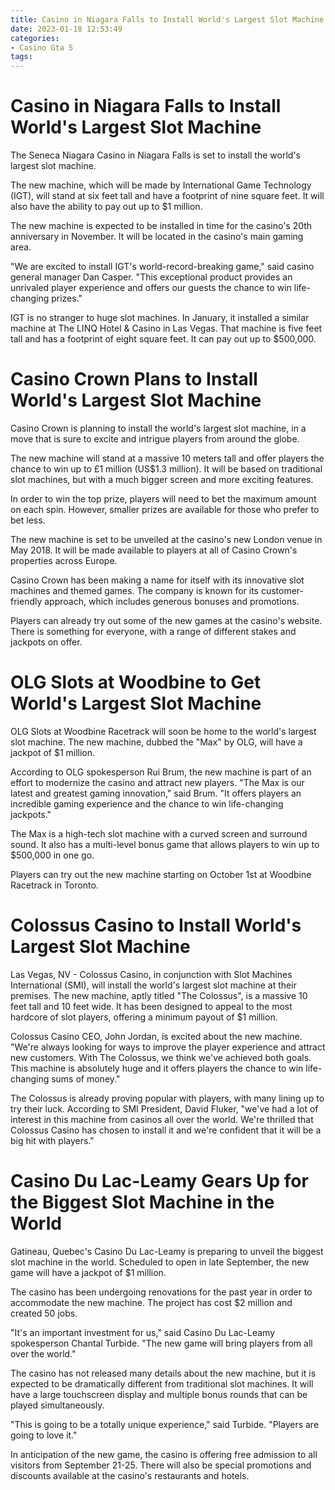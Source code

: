 ```yaml
---
title: Casino in Niagara Falls to Install World's Largest Slot Machine
date: 2023-01-18 12:53:49
categories:
- Casino Gta 5
tags:
---
```



#  Casino in Niagara Falls to Install World's Largest Slot Machine

The Seneca Niagara Casino in Niagara Falls is set to install the world's largest slot machine.

The new machine, which will be made by International Game Technology (IGT), will stand at six feet tall and have a footprint of nine square feet. It will also have the ability to pay out up to $1 million.

The new machine is expected to be installed in time for the casino's 20th anniversary in November. It will be located in the casino's main gaming area.

"We are excited to install IGT's world-record-breaking game," said casino general manager Dan Casper. "This exceptional product provides an unrivaled player experience and offers our guests the chance to win life-changing prizes."

IGT is no stranger to huge slot machines. In January, it installed a similar machine at The LINQ Hotel & Casino in Las Vegas. That machine is five feet tall and has a footprint of eight square feet. It can pay out up to $500,000.

#  Casino Crown Plans to Install World's Largest Slot Machine

Casino Crown is planning to install the world's largest slot machine, in a move that is sure to excite and intrigue players from around the globe.

The new machine will stand at a massive 10 meters tall and offer players the chance to win up to £1 million (US$1.3 million). It will be based on traditional slot machines, but with a much bigger screen and more exciting features.

In order to win the top prize, players will need to bet the maximum amount on each spin. However, smaller prizes are available for those who prefer to bet less.

The new machine is set to be unveiled at the casino's new London venue in May 2018. It will be made available to players at all of Casino Crown's properties across Europe.

Casino Crown has been making a name for itself with its innovative slot machines and themed games. The company is known for its customer-friendly approach, which includes generous bonuses and promotions.

Players can already try out some of the new games at the casino's website. There is something for everyone, with a range of different stakes and jackpots on offer.

#  OLG Slots at Woodbine to Get World's Largest Slot Machine

OLG Slots at Woodbine Racetrack will soon be home to the world's largest slot machine. The new machine, dubbed the "Max" by OLG, will have a jackpot of $1 million.

According to OLG spokesperson Rui Brum, the new machine is part of an effort to modernize the casino and attract new players. "The Max is our latest and greatest gaming innovation," said Brum. "It offers players an incredible gaming experience and the chance to win life-changing jackpots."

The Max is a high-tech slot machine with a curved screen and surround sound. It also has a multi-level bonus game that allows players to win up to $500,000 in one go.

Players can try out the new machine starting on October 1st at Woodbine Racetrack in Toronto.

#  Colossus Casino to Install World's Largest Slot Machine

Las Vegas, NV - Colossus Casino, in conjunction with Slot Machines International (SMI), will install the world's largest slot machine at their premises. The new machine, aptly titled "The Colossus", is a massive 10 feet tall and 10 feet wide. It has been designed to appeal to the most hardcore of slot players, offering a minimum payout of $1 million.

Colossus Casino CEO, John Jordan, is excited about the new machine. "We're always looking for ways to improve the player experience and attract new customers. With The Colossus, we think we've achieved both goals. This machine is absolutely huge and it offers players the chance to win life-changing sums of money."

The Colossus is already proving popular with players, with many lining up to try their luck. According to SMI President, David Fluker, "we've had a lot of interest in this machine from casinos all over the world. We're thrilled that Colossus Casino has chosen to install it and we're confident that it will be a big hit with players."

#  Casino Du Lac-Leamy Gears Up for the Biggest Slot Machine in the World

Gatineau, Quebec's Casino Du Lac-Leamy is preparing to unveil the biggest slot machine in the world. Scheduled to open in late September, the new game will have a jackpot of $1 million.

The casino has been undergoing renovations for the past year in order to accommodate the new machine. The project has cost $2 million and created 50 jobs.

"It's an important investment for us," said Casino Du Lac-Leamy spokesperson Chantal Turbide. "The new game will bring players from all over the world."

The casino has not released many details about the new machine, but it is expected to be dramatically different from traditional slot machines. It will have a large touchscreen display and multiple bonus rounds that can be played simultaneously.

"This is going to be a totally unique experience," said Turbide. "Players are going to love it."

In anticipation of the new game, the casino is offering free admission to all visitors from September 21-25. There will also be special promotions and discounts available at the casino's restaurants and hotels.
